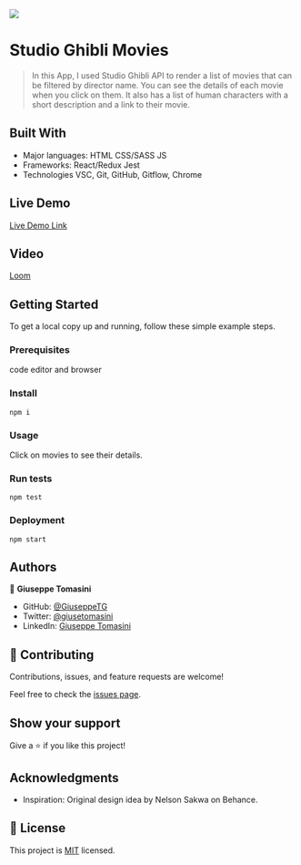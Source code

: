 ![](https://img.shields.io/badge/Microverse-blueviolet)

# Studio Ghibli Movies

> In this App, I used Studio Ghibli API to render a list of movies that can be filtered by director name. You can see the details of each movie when you click on them. It also has a list of human characters with a short description and a link to their movie.

## Built With

- Major languages: HTML CSS/SASS JS 
- Frameworks: React/Redux Jest
- Technologies VSC, Git, GitHub, Gitflow, Chrome

## Live Demo

[Live Demo Link](https://glittering-meringue-ba1533.netlify.app)

## Video

[Loom](https://www.loom.com/share/3f1ce4d8168b46828907caf0c062bdbc)


## Getting Started

To get a local copy up and running, follow these simple example steps.

### Prerequisites
code editor and browser

### Install
`npm i`

### Usage
Click on movies to see their details.

### Run tests
`npm test`

### Deployment
`npm start`

## Authors

👤 **Giuseppe Tomasini**

- GitHub: [@GiuseppeTG](https://github.com/GiuseppeTG)
- Twitter: [@giusetomasini](https://twitter.com/giusetomasini)
- LinkedIn: [Giuseppe Tomasini](https://www.linkedin.com/in/giuseppe-tomasini-67ba101a8/)

## 🤝 Contributing

Contributions, issues, and feature requests are welcome!

Feel free to check the [issues page](../../issues/).

## Show your support

Give a ⭐️ if you like this project!

## Acknowledgments

- Inspiration: Original design idea by Nelson Sakwa on Behance.

## 📝 License

This project is [MIT](./MIT.md) licensed.
